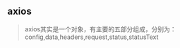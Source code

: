 <!--
 * @Author: dfh
 * @Date: 2021-03-26 06:45:02
 * @LastEditors: dfh
 * @LastEditTime: 2021-03-26 06:59:46
 * @Modified By: dfh
 * @FilePath: /day33-axios/README.md
-->
## axios
> axios其实是一个对象，有主要的五部分组成，分别为：config,data,headers,request,status,statusText
